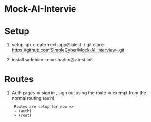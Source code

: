 # Mock-AI-Intervie


# Setup

1. setup 
        npx create-next-app@latest ./
        git clone https://github.com/SimpleCyber/Mock-AI-Interview-.git

2.  install sadchian : npx shadcn@latest init



# Routes

1. Auth pages => sign in , sign out
     using the route  => exempt from the normal routing
     (auth)

        Routes are setup for now => 
        - (auth)
        - (root)

